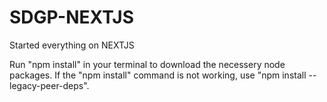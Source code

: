# SDGP-NEXTJS
Started everything on NEXTJS


Run "npm install" in your terminal to download the necessery node packages.
If the "npm install" command is not working, use "npm install --legacy-peer-deps".
